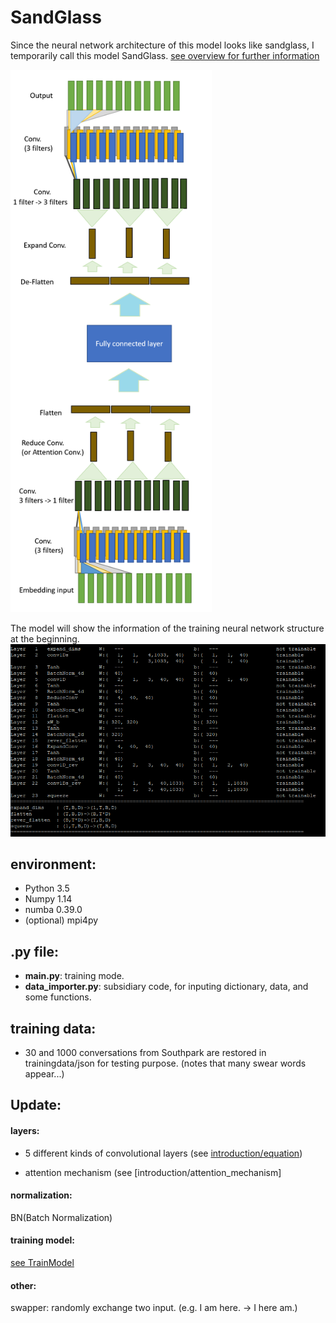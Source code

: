 # SandGlass
Since the neural network architecture of this model looks like sandglass, I temporarily call this model SandGlass.
[see overview for further information](https://github.com/hchungdelta/Simple_NN_API/blob/master/NN_v3.0_SandGlass/introduction/overview/README.md)

<img src="introduction/sandglass.png" width="322">

The model will show the information of the training neural network structure at the beginning.
<img src="introduction/SP_test_info.png" width="602">

## environment:

* Python 3.5
* Numpy 1.14
* numba 0.39.0
* (optional) mpi4py

## .py file:
* **main.py**: training mode.
* **data_importer.py**: subsidiary code, for inputing dictionary, data, and some functions.
## training data:
* 30 and 1000 conversations from Southpark are restored in trainingdata/json for testing purpose. (notes that many swear words appear...) 

## Update:
#### layers: 
* 5 different kinds of convolutional layers (see [introduction/equation](https://github.com/hchungdelta/Simple_NN_API/tree/master/NN_v3.0_SandGlass/introduction/equation))

* attention mechanism (see [introduction/attention_mechanism]

#### normalization:
BN(Batch Normalization)
#### training model:
[see TrainModel](https://github.com/hchungdelta/Simple_NN_API/tree/master/NN_v3.0_SandGlass/ML/TrainModel)
#### other:
swapper: randomly exchange two input. (e.g. I am here. -> I here am.)
